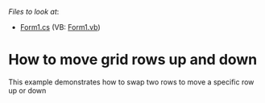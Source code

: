 <!-- default file list -->
*Files to look at*:

* [Form1.cs](./CS/Form1.cs) (VB: [Form1.vb](./VB/Form1.vb))
<!-- default file list end -->
# How to move grid rows up and down


<p>This example demonstrates how to swap two rows to move a specific row up or down</p>

<br/>


